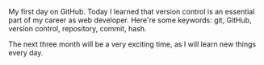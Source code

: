 My first day on GitHub. 
Today I learned that version control is an essential part of my career
as web developer.
Here're some keywords: git, GitHub, version control, repository, commit, hash.

The next three month will be a very exciting time, as I will learn new things
every day. 
